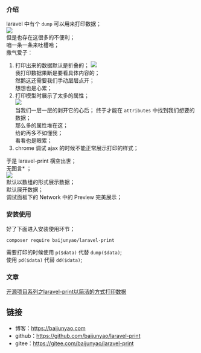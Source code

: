 ### 介绍
laravel 中有个 `dump` 可以用来打印数据；  
![](https://baijunyao.com/uploads/article/20180513/5af85d1c7c9c7.jpg)  
但是也存在这很多的不便利；  
咱一条一条来吐槽哈；  
撒气爱子：  
1. 打印出来的数据默认是折叠的；
![](https://baijunyao.com/uploads/article/20180513/5af85d2738091.jpg)  
我打印数据果断是要看具体内容的；  
然鹅这还需要我们手动层层点开；  
想想也是心累；  
2. 打印模型时展示了太多的属性；  
![](https://baijunyao.com/uploads/article/20180513/5af85d30bec33.jpg)  
当我们一层一层的剥开它的心后；
终于才能在 `attributes` 中找到我们想要的数据；  
那么多的属性堆在这；  
给的再多不如懂我；  
看看也是眼累；   
3. chrome 调试 ajax 的时候不能正常展示打印的样式；  

于是 laravel-print 横空出世；  
无图言* ；  
![](https://baijunyao.com/uploads/article/20180513/5af85d39b420a.jpg)  
默认以数组的形式展示数据；  
默认展开数据；  
调试面板下的 Network 中的 Preview 完美展示；  

### 安装使用
好了下面进入安装使用环节；
```bash
composer require baijunyao/laravel-print
```
需要打印的时候使用 `p($data)` 代替 `dump($data)`;  
使用 `pd($data)` 代替 `dd($data)`;  

### 文章
[开源项目系列之laravel-print以简洁的方式打印数据](https://baijunyao.com/article/152)

## 链接
- 博客：https://baijunyao.com  
- github：https://github.com/baijunyao/laravel-print  
- gitee：https://gitee.com/baijunyao/laravel-print  

